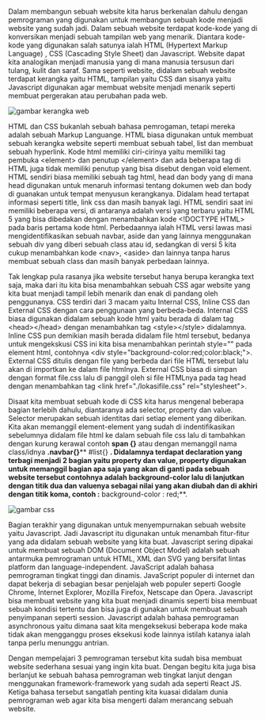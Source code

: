 Dalam membangun sebuah website kita harus berkenalan dahulu dengan pemrograman yang digunakan untuk membangun sebuah kode menjadi website yang sudah jadi. Dalam sebuah website terdapat kode-kode yang di konversikan menjadi sebuah tampilan web yang menarik. Diantara kode-kode yang digunakan salah satunya ialah HTML (Hypertext Markup Language) , CSS (Cascading Style Sheet) dan Javascript. Website dapat kita analogikan menjadi manusia yang di mana manusia tersusun dari tulang, kulit dan saraf. Sama seperti website, didalam sebuah website terdapat kerangka yaitu HTML, tampilan yaitu CSS dan sisanya yaitu Javascript digunakan agar membuat website menjadi menarik seperti membuat pergerakan atau perubahan pada web.

![gambar kerangka web](https://www.erhanbaran.com/wp-content/uploads/2021/03/Html1-480x445.jpg)

HTML dan CSS bukanlah sebuah bahasa pemrogaman, tetapi mereka adalah sebuah Markup Languange. HTML biasa digunakan untuk membuat sebuah kerangka website seperti membuat sebuah tabel, list dan membuat sebuah hyperlink. Kode html memiliki ciri-cirinya yaitu memiliki tag pembuka \<element\> dan penutup \</element\> dan ada beberapa tag di HTML juga tidak memiliki penutup yang bisa disebut dengan void element. HTML sendiri biasa memiliki sebuah tag html, head dan body yang di mana head digunakan untuk menaruh informasi tentang dokumen web dan body di guanakan untuk tempat menyusun kerangkanya. Didalam head tertapat informasi seperti title, link css dan masih banyak lagi. HTML sendiri saat ini memiliki beberapa versi, di antaranya adalah versi yang terbaru yaitu HTML 5 yang bisa dibedakan dengan menambahkan kode \<!DOCTYPE HTML\> pada baris pertama kode html. Perbedaannya ialah HTML versi lawas masi mengidentifikasikan sebuah navbar, aside dan yang lainnya menggunakan sebuah div yang diberi sebuah class atau id, sedangkan di versi 5 kita cukup menambahkan kode \<nav\>, \<aside\> dan lainnya tanpa harus membuat sebuah class dan masih banyak perbedaan lainnya.

Tak lengkap pula rasanya jika website tersebut hanya berupa kerangka text saja, maka dari itu kita bisa menambahkan sebuah CSS agar website yang kita buat menjadi tampil lebih menarik dan enak di pandang oleh penggunanya. CSS terdiri dari 3 macam yaitu Internal CSS, Inline CSS dan External CSS dengan cara penggunaan yang berbeda-beda. Internal CSS biasa digunakan didalam sebuah kode html yaitu berada di dalam tag \<head\>\</head\> dengan menambahkan tag \<style\>\</style\> didalamnya. Inline CSS pun demikian masih berada didalam file html tersebut, bedanya untuk mengekskusi CSS ini kita bisa menambahkan perintah style="" pada element html, contohnya \<div style="background-color:red;color:black;"\>. External CSS ditulis dengan file yang berbeda dari file HTML tersebut lalu akan di importkan ke dalam file htmlnya. External CSS biasa di simpan dengan format file.css lalu di panggil oleh si file HTMLnya pada tag head dengan menambahkan tag \<link href="./lokasifile.css" rel="stylesheet"\>.

Disaat kita membuat sebuah kode di CSS kita harus mengenal beberapa bagian terlebih dahulu, diantaranya ada selector, property dan value. Selector merupakan sebuah identitas dari setiap element yang diberikan. Kita akan memanggil element-element yang sudah di indentifikasikan sebelumnya didalam file html ke dalam sebuah file css lalu di tambahkan dengan kurung kerawal contoh **span {}** atau dengan memanggil nama class/idnya **.navbar{}**** #list{} **. Didalamnya terdapat declaration yang terbagi menjadi 2 bagian yaitu property dan value, property digunakan untuk memanggil bagian apa saja yang akan di ganti pada sebuah website tersebut contohnya adalah background-color lalu di lanjutkan dengan titik dua dan valuenya sebagai nilai yang akan diubah dan di akhiri dengan titik koma, contoh :** background-color : red;**.

![gambar css](http://www.webhozz.com/blog/wp-content/uploads/2017/09/gambar-css.png)

Bagian terakhir yang digunakan untuk menyempurnakan sebuah website yaitu Javascript. Jadi Javascript itu digunakan untuk menambah fitur-fitur yang ada didalam sebuah website yang kita buat. Javascript sering dipakai untuk membuat sebuah DOM (Document Object Model) adalah sebuah antarmuka pemrograman untuk HTML, XML dan SVG yang bersifat lintas platform dan language-independent. JavaScript adalah bahasa pemrograman tingkat tinggi dan dinamis. JavaScript populer di internet dan dapat bekerja di sebagian besar penjelajah web populer seperti Google Chrome, Internet Explorer, Mozilla Firefox, Netscape dan Opera. Javascript bisa membuat website yang kita buat menjadi dinamis seperti bisa membuat sebuah kondisi tertentu dan bisa juga di gunakan untuk membuat sebuah penyimpanan seperti session. Javascript adalah bahasa pemrograman asynchronous yaitu dimana saat kita mengeksekusi beberapa kode maka tidak akan mengganggu proses eksekusi kode lainnya istilah katanya ialah tanpa perlu menunggu antrian.

Dengan mempelajari 3 pemrograman tersebut kita sudah bisa membuat website sederhana sesuai yang ingin kita buat. Dengan begitu kita juga bisa berlanjut ke sebuah bahasa pemrograman web tingkat lanjut dengan menggunakan framework-framework yang sudah ada seperti React JS. Ketiga bahasa tersebut sangatlah penting kita kuasai didalam dunia pemrograman web agar kita bisa mengerti dalam merancang sebuah website.
